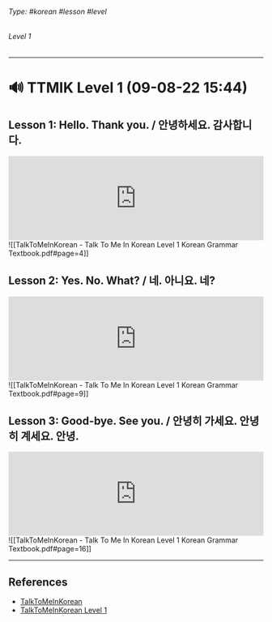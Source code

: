 ###### Type: #korean #lesson #level
###### Level 1 
---
# 🔊 TTMIK Level 1 (09-08-22 15:44)
## Lesson 1: Hello. Thank you. / 안녕하세요. 감사합니다.
<iframe width="100%" height="166" scrolling="no" frameborder="no" allow="autoplay" src="https://w.soundcloud.com/player/?url=https%3A//api.soundcloud.com/tracks/76101622&color=030d51&show_teaser=false&show_user=false"></iframe>
![[TalkToMeInKorean - Talk To Me In Korean Level 1 Korean Grammar Textbook.pdf#page=4]]

## Lesson 2: Yes. No. What? / 네. 아니요. 네?
<iframe width="100%" height="166" scrolling="no" frameborder="no" allow="autoplay" src="https://w.soundcloud.com/player/?url=https%3A//api.soundcloud.com/tracks/76101623&color=030d51&show_teaser=false&show_user=false"></iframe>
![[TalkToMeInKorean - Talk To Me In Korean Level 1 Korean Grammar Textbook.pdf#page=9]]

## Lesson 3: Good-bye. See you. / 안녕히 가세요. 안녕히 계세요. 안녕.
<iframe width="100%" height="166" scrolling="no" frameborder="no" allow="autoplay" src="https://w.soundcloud.com/player/?url=https%3A//api.soundcloud.com/tracks/76101624&color=030d51&show_teaser=false&show_user=false"></iframe>
![[TalkToMeInKorean - Talk To Me In Korean Level 1 Korean Grammar Textbook.pdf#page=16]]


---
## References
- [TalkToMeInKorean](https://talktomeinkorean.com/) 
- [TalkToMeInKorean Level 1](https://talktomeinkorean.com/curriculum/level-1-korean-grammar/)